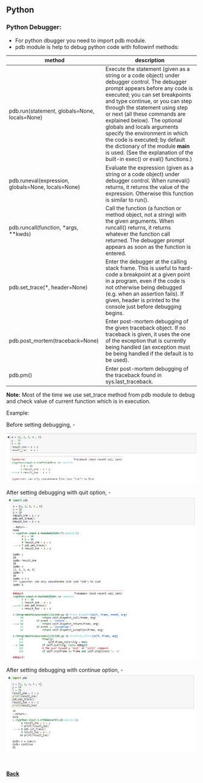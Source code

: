 ## Python

### Python Debugger:
 - For python dbugger you need to import pdb module.
 - pdb module is help to debug python code with followinf methods:

 | method | description |
 | --- | --- |
 | pdb.run(statement, globals=None, locals=None) | Execute the statement (given as a string or a code object) under debugger control. The debugger prompt appears before any code is executed; you can set breakpoints and type continue, or you can step through the statement using step or next (all these commands are explained below). The optional globals and locals arguments specify the environment in which the code is executed; by default the dictionary of the module __main__ is used. (See the explanation of the built-in exec() or eval() functions.) |
 | pdb.runeval(expression, globals=None, locals=None) | Evaluate the expression (given as a string or a code object) under debugger control. When runeval() returns, it returns the value of the expression. Otherwise this function is similar to run(). |
 | pdb.runcall(function, *args, **kwds) | Call the function (a function or method object, not a string) with the given arguments. When runcall() returns, it returns whatever the function call returned. The debugger prompt appears as soon as the function is entered. |
 | pdb.set_trace(*, header=None) | Enter the debugger at the calling stack frame. This is useful to hard-code a breakpoint at a given point in a program, even if the code is not otherwise being debugged (e.g. when an assertion fails). If given, header is printed to the console just before debugging begins. |
 | pdb.post_mortem(traceback=None) | Enter post-mortem debugging of the given traceback object. If no traceback is given, it uses the one of the exception that is currently being handled (an exception must be being handled if the default is to be used). |
 | pdb.pm() | Enter post-mortem debugging of the traceback found in sys.last_traceback. |

 **Note:** Most of the time we use set_trace method from pdb module to debug and check value of current function which is in execution.
 
 Example:
 
 Before setting debugging, -
 
 ![python_debugger_operations](../images/python_debugger_1.png)
 
 After setting debugging with quit option, -
 ![python_debugger_operations](../images/python_debugger_2.png)

After setting debugging with continue option, -
 ![python_debugger_operations](../images/python_debugger_3.png)

<br/><br/>
[<i class="fa fa-arrow-left"></i> **Back**](/python-documentation/)
